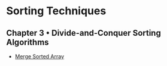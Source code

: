 # Sorting Techniques

## Chapter 3 • Divide-and-Conquer Sorting Algorithms

- [Merge Sorted Array](../03.Divide-and-Conquer%20Sorting%20Algorithms/02.Merge%20Sorted%20Array/README.md)